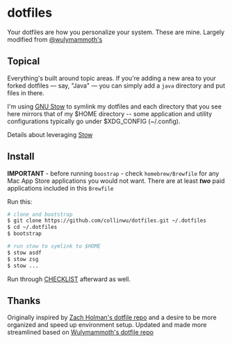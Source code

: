 # dotfiles

Your dotfiles are how you personalize your system. These are mine. Largely modified from [@wulymammoth's](https://github.com/wulymammoth/dotfiles)

## Topical

Everything's built around topic areas. If you're adding a new area to your
forked dotfiles — say, "Java" — you can simply add a `java` directory and put
files in there.

I'm using [GNU Stow](https://www.gnu.org/software/stow/) to symlink my dotfiles and each directory that you see here mirrors that of my $HOME directory -- some application and utility configurations typically go under $XDG_CONFIG (~/.config).

Details about leveraging [Stow](https://alexpearce.me/2016/02/managing-dotfiles-with-stow/)

## Install

**IMPORTANT** - before running `boostrap` - check `homebrew/Brewfile` for any Mac App Store applications you would not want. There are at least _**two**_ paid applications included in this `Brewfile`

Run this:

```sh
# clone and bootstrap
$ git clone https://github.com/collinwu/dotfiles.git ~/.dotfiles
$ cd ~/.dotfiles
$ bootstrap

# run stow to symlink to $HOME
$ stow asdf
$ stow zsg
$ stow ...
```

Run through [CHECKLIST](CHECKLIST.md) afterward as well.

## Thanks

Originally inspired by [Zach Holman's dotfile repo](https://github.com/holman/dotfiles) and a desire to be more organized and speed up environment setup. Updated and made more streamlined based on [Wulymammoth's dotfile repo](https://github.com/wulymammoth/dotfiles)
